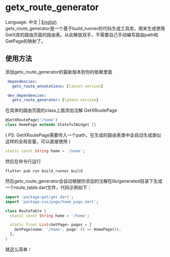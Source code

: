 # getx_route_generator
Language: 中文 | [English](README.md)  
 getx_route_generator是一个基于build_runner的代码生成工具库，用来生成使用GetX库的路由页面的路由表。从此解放双手，不需要自己手动编写路由path和GetPage的映射了。

 ## 使用方法
 添加getx_route_generator的最新版本到你的依赖里面
 ``` yaml
  dependencies: 
    getx_route_annotations: [latest-version]

  dev_dependencies:                    
    getx_route_generator: [latest-version]  
 ```
在具体的路由页面的class上面添加注解 GetXRoutePage

``` dart 
@GetXRoutePage("/home")    
class HomePage extends StatefulWidget {}    
```
  ( PS: GetXRoutePage需要传入一个path，在生成的路由表类中会自动生成类似这样的全局变量，可以直接使用 )
``` dart 
static const String home = '/home';
``` 

然后在命令行运行
```  
flutter pub run build_runner build
```

然后getx_route_generator会自动根据你添加的注解在lib/generated目录下生成一个route_table.dart文件，代码示例如下：
``` dart
import 'package:get/get.dart';
import 'package:xxx/page/home_page.dart';

class RouteTable {
  static const String home = '/home';

  static final List<GetPage> pages = [
    GetPage(name: '/home', page: () => HomePage()),
  ];
}

```

就这么简单！